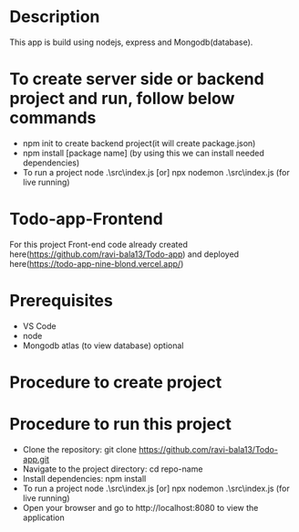 # Description
This app is build using nodejs, express and Mongodb(database).

# To create server side or backend project and run, follow below commands
* npm init to create backend project(it will create package.json)
* npm install [package name] (by using this we can install needed dependencies)
* To run a project 
    node .\src\index.js [or]
    npx nodemon .\src\index.js (for live running)

# Todo-app-Frontend
For this project Front-end code already created here(https://github.com/ravi-bala13/Todo-app) and deployed here(https://todo-app-nine-blond.vercel.app/)


# Prerequisites 
* VS Code
* node
* Mongodb atlas (to view database) optional

# Procedure to create project 
# Procedure to run this project 
* Clone the repository: git clone https://github.com/ravi-bala13/Todo-app.git
* Navigate to the project directory: cd repo-name
* Install dependencies: npm install
* To run a project 
    node .\src\index.js [or]
    npx nodemon .\src\index.js (for live running)
* Open your browser and go to http://localhost:8080 to view the application

